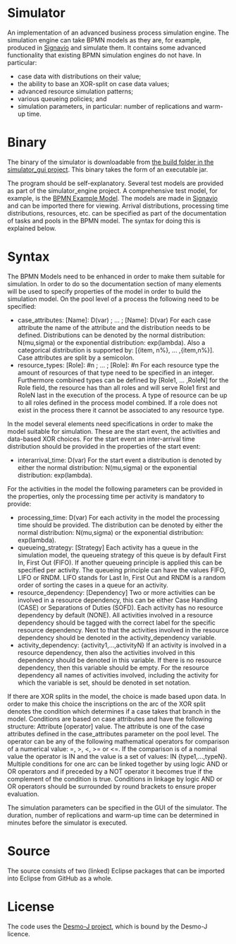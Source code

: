 # Simulator

An implementation of an advanced business process simulation engine. The simulation engine can take BPMN models as they are, for example, produced in [Signavio](https://www.signavio.com/) and simulate them. It contains some advanced functionality that existing BPMN simulation engines do not have. In particular:
* case data with distributions on their value;
* the ability to base an XOR-split on case data values;
* advanced resource simulation patterns;
* various queueing policies; and
* simulation parameters, in particular: number of replications and warm-up time.

# Binary

The binary of the simulator is downloadable from [the build folder in the simulator_gui project](https://github.com/rmdijkman/simulator/raw/master/simulator_gui/build/Simulator.jar). This binary takes the form of an executable jar.

The program should be self-explanatory. Several test models are provided as part of the simulator_engine project. A comprehensive test model, for example, is the [BPMN Example Model](https://raw.githubusercontent.com/rmdijkman/simulator/master/simulator_engine/resources/tests/Example%20Process%20BPMN.bpmn). The models are made in [Signavio](https://www.signavio.com/) and can be imported there for viewing. Arrival distributions, processing time distributions, resources, etc. can be specified as part of the documentation of tasks and pools in the BPMN model. The syntax for doing this is explained below.

# Syntax

The BPMN Models need to be enhanced in order to make them suitable for simulation. In order to do so the documentation section of many elements will be used to specify properties of the model in order to build the simulation model. On the pool level of a process the following need to be specified:
* case_attributes: [Name]: D(var) ; ... ; [Name]: D(var)
  For each case attribute the name of the attribute and the distribution needs to be defined. Distributions can be denoted by the normal distribution: N(mu,sigma) or the exponential distribution: exp(lambda). Also a categorical distribution is supported by: [{item, n%}, ... ,{item,n%}]. Case attributes are split by a semicolon. 
* resource_types: [Role]: #n ; ... ; [Role]: #n
  For each resource type the amount of resources of that type need to be specified in an integer. Furthermore combined types can be defined by [Role1, ... ,RoleN] for the Role field, the resource has than all roles and will serve Role1 first and RoleN last in the execution of the process. A type of resource can be up to all roles defined in the process model combined. If a role does not exist in the process there it cannot be associated to any resource type.

In the model several elements need specifications in order to make the model suitable for simulation. These are the start event, the activities and data-based XOR choices. For the start event an inter-arrival time distribution should be provided in the properties of the start event:
* interarrival_time: D(var)
  For the start event a distribution is denoted by either the normal distribution: N(mu,sigma) or the exponential distribution: exp(lambda).

For the activities in the model the following parameters can be provided in the properties, only the processing time per activity is mandatory to provide:
* processing_time: D(var)
  For each activity in the model the processing time should be provided. The distribution can be denoted by either the normal distribution: N(mu,sigma) or the exponential distribution: exp(lambda).
* queueing_strategy: [Strategy]
  Each activity has a queue in the simulation model, the queueing strategy of this queue is by default First In, First Out (FIFO). If another queueing principle is applied this can be specified per activity. The queueing principle can have the values FIFO, LIFO or RNDM. LIFO stands for Last In, First Out and RNDM is a random order of sorting the cases in a queue for an activity. 
* resource_dependency: [Dependency]
  Two or more activities can be involved in a resource dependency, this can be either Case Handling (CASE) or Separations of Duties (SOFD). Each activity has no resource dependency by default (NONE). All activities involved in a resource dependency should be tagged with the correct label for the specific resource dependency. Next to that the activities involved in the resource dependency should be denoted in the activity_dependency variable. 
* activity_dependency: {activity1,...,activityN}
  If an activity is involved in a resource dependency, then also the activities involved in this dependency should be denoted in this variable. If there is no resource dependency, then this variable should be empty. For the resource dependency all names of activities involved, including the activity for which the variable is set, should be denoted in set notation. 

If there are XOR splits in the model, the choice is made based upon data. In order to make this choice the inscriptions on the arc of the XOR split denotes the condition which determines if a case takes that branch in the model. Conditions are based on case attributes and have the following structure: Attribute [operator] value. The attribute is one of the case attributes defined in the case_attributes parameter on the pool level. The operator can be any of the following mathematical operators for comparison of a numerical value: =, >, <, >= or <=. If the comparison is of a nominal value the operator is IN and the value is a set of values: IN {type1,...,typeN}. Multiple conditions for one arc can be linked together by using logic AND or OR operators and if preceded by a NOT operator it becomes true if the complement of the condition is true. Conditions in linkage by logic AND or OR operators should be surrounded by round brackets to ensure proper evaluation.

The simulation parameters can be specified in the GUI of the simulator. The duration, number of replications and warm-up time can be determined in minutes before the simulator is executed.

# Source

The source consists of two (linked) Eclipse packages that can be imported into Eclipse from GitHub as a whole.

# License

The code uses the [Desmo-J project](http://desmoj.sourceforge.net/), which is bound by the Desmo-J licence.